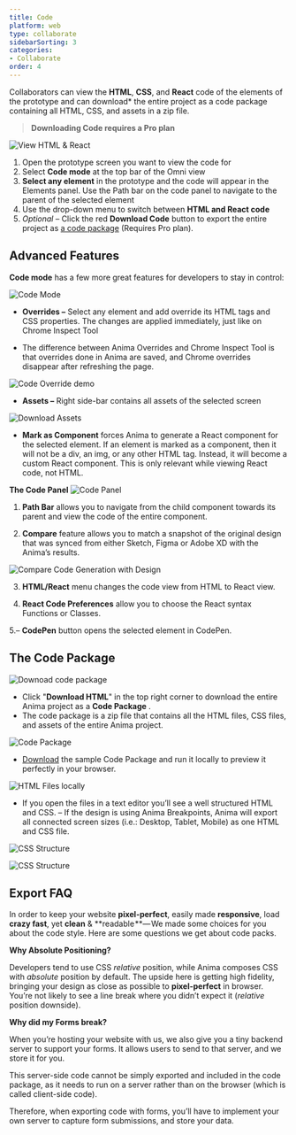 ```yaml
---
title: Code
platform: web
type: collaborate
sidebarSorting: 3
categories: 
- Collaborate
order: 4
---
```


Collaborators can view the **HTML**, **CSS**, and **React** code of the elements of the prototype and can download* the entire project as a code package containing all HTML, CSS, and assets in a zip file.

> **Downloading Code requires a Pro plan**

![View HTML & React](https://s3.amazonaws.com/animaapp/docs/web-app/Anima%204%20-%20Code%20-%20HTML%20React.png)

1.  Open the prototype screen you want to view the code for
2.  Select **Code mode** at the top bar of the Omni view
3.  **Select any element**  in the prototype  and the code will appear in the Elements panel. Use the Path bar on the code panel to navigate to the parent of the selected element
4.  Use the drop-down menu to switch between **HTML and React code**
5.  _Optional_ – Click the red **Download Code** button to export the entire project as [a code package](https://docs.animaapp.com/v3/collaborate/code.html#The-Code-Package) (Requires Pro plan).


## **Advanced Features**

**Code mode** has a few more great features for developers to stay in control:

![Code Mode](https://s3.amazonaws.com/animaapp/docs/web-app/Anima%204%20-%20Code%20mode.png)


- **Overrides –** Select any element and add override its HTML tags and CSS properties. The changes are applied immediately, just like on Chrome Inspect Tool

- The difference between Anima Overrides and Chrome Inspect Tool is that overrides done in Anima are saved, and Chrome overrides disappear after refreshing the page.

![Code Override demo](https://s3.amazonaws.com/animaapp/docs/web-app/Anima%204%20-%20Code%20-%20Override%20opt.gif)


- **Assets –** Right side-bar contains all assets of the selected screen
  
![Download Assets](https://s3.amazonaws.com/animaapp/docs/web-app/Anima%204%20-%20%20Code%20-%20Assets.png)

- **Mark as Component** forces Anima to generate a React component for the selected element. If an element is marked as a component, then it will not be a div, an img, or any other HTML tag. Instead, it will become a custom React component. This is only relevant while viewing React code, not HTML.


**The Code Panel** 
![Code Panel](https://s3.amazonaws.com/animaapp/docs/web-app/Anima%204%20-%20Code%20panel%20options.png)

1. **Path Bar** allows you to navigate from the child component towards its parent and view the code of the entire component.

2. **Compare** feature allows you to match a snapshot of the original design that was synced from either Sketch, Figma or Adobe XD with the Anima’s results.

![Compare Code Generation with Design](https://s3.amazonaws.com/animaapp/docs/web-app/Anima%204%20-%20Code%20-%20Compare%20slider.gif)

3. **HTML/React** menu changes the code view from HTML to React view.

4. **React Code Preferences** allow you to choose the React syntax Functions or Classes.

5.– **CodePen** button opens the selected element in CodePen.


## The Code Package
![Downoad code package](https://s3.amazonaws.com/animaapp/docs/web-app/Anima%204%20-%20Export%20code.png)

- Click "**Download HTML**" in the top right corner to download the entire Anima project as a **Code Package** . 
- The code package is a zip file that contains all the HTML files, CSS files, and assets of the entire Anima project.


![Code Package](https://s3.amazonaws.com/animaapp/docs/web-app/Anima%204%20-%20Code%20package.png)

-  [Download](https://s3.amazonaws.com/animaapp/tutorials/Anima%203.0%20Code%20Package%20Sample.zip) the sample Code Package and run it locally to preview it perfectly in your browser.

![HTML Files locally](https://downloads.intercomcdn.com/i/o/95946171/ac800bee0f0f17046bb6e40e/1%2AYDIyhtQnkGiqtkBQQCYjpA.png)

- If you open the files in a text editor you’ll see a well structured HTML and CSS.
– If the design is using Anima Breakpoints, Anima will export all connected screen sizes (i.e.: Desktop, Tablet, Mobile) as one HTML and CSS file.

![CSS Structure](https://downloads.intercomcdn.com/i/o/95946174/5f1c4df3908408ac2d1196a1/1%2AgqcF2yZX74Rtk5pkn1YTbw.png)

![CSS Structure](https://downloads.intercomcdn.com/i/o/95946175/a309cb5874ab6d7a51cb08dd/1%2A8ww5nOrz-WFWquqwgQW2xQ.png)

## Export FAQ

In order to keep your website **pixel-perfect**, easily made **responsive**, load **crazy fast**, yet **clean** & **readable **— We made some choices for you about the code style. Here are some questions we get about code packs.

**Why Absolute Positioning?**

Developers tend to use CSS _relative_ position, while Anima composes CSS with _absolute_ position by default. The upside here is getting high fidelity, bringing your design as close as possible to **pixel-perfect** in browser. You’re not likely to see a line break where you didn’t expect it (_relative_ position downside).

**Why did my Forms break?**

When you’re hosting your website with us, we also give you a tiny backend server to support your forms. It allows users to send to that server, and we store it for you.

This server-side code cannot be simply exported and included in the code package, as it needs to run on a server rather than on the browser (which is called client-side code).

Therefore, when exporting code with forms, you’ll have to implement your own server to capture form submissions, and store your data.
